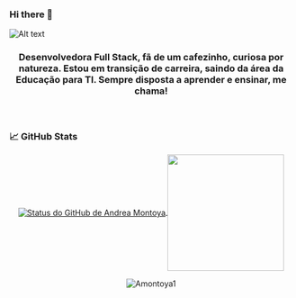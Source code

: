 ### Hi there 👋

<!--
**Amontoya1/Amontoya1** is a ✨ _special_ ✨ repository because its `README.md` (this file) appears on your GitHub profile.

Here are some ideas to get you started:

- 🔭 I’m currently working on ...
- 🌱 I’m currently learning ...
- 👯 I’m looking to collaborate on ...
- 🤔 I’m looking for help with ...
- 💬 Ask me about ...
- 📫 How to reach me: ...
- 😄 Pronouns: ...
- ⚡ Fun fact: ...
-->

![Alt text](Hey.gif)
 <h3 align="center">Desenvolvedora Full Stack, fã de um cafezinho, curiosa por natureza. Estou em transição de carreira, saindo da área da Educação para TI. Sempre disposta a aprender e ensinar, me chama! </center>

&nbsp;

### &#x1f4c8; GitHub Stats

<p align="center">
  <a href="https://github.com/Amontoya1/Amontoya1">
  <img align="center" src="https://github-readme-stats.vercel.app/api?username=Amontoya1&show_icons=true&line_height=27&count_private=true&title_color=ffffff&text_color=c9cacc&icon_color=2bbc8a&bg_color=1d1f21" alt="Status do GitHub de Andrea Montoya" />
</a>
  
  <a href="https://github.com/Amontoya1">
  <img align="center" src="https://github-readme-stats.vercel.app/api/top-langs/?username=Amontoya1&hide=python&title_color=ffffff&text_color=c9cacc&icon_color=2bbc8a&bg_color=1d1f21" height="207px" />
</a>
  </p>

<p align="center"> <img src="https://komarev.com/ghpvc/?username=Amontoya1&label=Profile%20views&color=0e75b6&style=flat" alt="Amontoya1" /> </p>
&nbsp;

<!--<p align="center"> <a href="https://github.com/ryo-ma/github-profile-trophy"><img src="https://github-profile-trophy.vercel.app/?username=Amontoya1" alt="isaquebrother90"/></a> </p>-->


<!--<p><img align="left" src="https://github-readme-stats.vercel.app/api/top-langs?username=Amontoya1&hide=python&show_icons=true&locale=en&layout=compact" alt="isaquebrother90" /></p>-->

<!--<p>&nbsp;<img align="center" src="https://github-readme-stats.vercel.app/api?username=Amontoya1&show_icons=true&locale=en" alt="Amontoya1" /></p>-->


<br>


